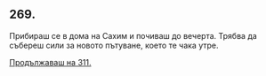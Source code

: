 ## 269.

Прибираш се в дома на Сахим и почиваш до вечерта. Трябва да
събереш сили за новото пътуване, което те чака утре.

[Продължаваш на 311.](./311)
